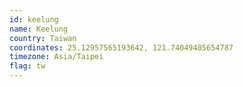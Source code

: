 ```yaml
---
id: keelung
name: Keelung
country: Taiwan
coordinates: 25.12957565193642, 121.74049405654787
timezone: Asia/Taipei
flag: tw
---
```

